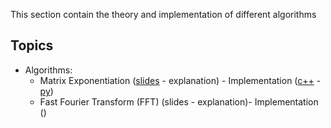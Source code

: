 This section contain the theory and implementation of different algorithms 

## Topics

- Algorithms:
  - Matrix Exponentiation ([slides][mua-matrix-power] - explanation) - Implementation ([c++][mat-mult_cpp] - [py][mat-mult_py])
  - Fast Fourier Transform (FFT) (slides - explanation)- Implementation ()





[mua-matrix-power]: https://github.com/mua-uniandes/subjects_material/blob/master/Algorithms/matrix_power/MUA-matrix_power.pdf
[mat-mult_cpp]:https://github.com/mua-uniandes/subjects_material/blob/master/Algorithms/matrix_power/matrix_power.cpp
[mat-mult_py]:https://github.com/mua-uniandes/subjects_material/blob/master/Algorithms/matrix_power/matrix_power.py